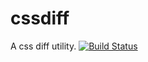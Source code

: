 # cssdiff

A css diff utility. [![Build Status](https://travis-ci.org/jrfaller/cssdiff.svg?branch=master)](https://travis-ci.org/jrfaller/cssdiff)
